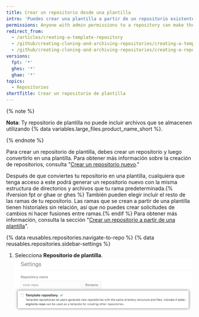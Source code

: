 ```yaml
---
title: Crear un repositorio desde una plantilla
intro: 'Puedes crear una plantilla a partir de un repositorio existente para que tanto tú como otras personas puedan generar nuevos repositorios con la misma estructura de {% ifversion fpt or ghae or ghes %}ramas y{% endif %}archivos en el directorio.'
permissions: Anyone with admin permissions to a repository can make the repository a template.
redirect_from:
  - /articles/creating-a-template-repository
  - /github/creating-cloning-and-archiving-repositories/creating-a-template-repository
  - /github/creating-cloning-and-archiving-repositories/creating-a-repository-on-github/creating-a-template-repository
versions:
  fpt: '*'
  ghes: '*'
  ghae: '*'
topics:
  - Repositories
shortTitle: Crear un repositorio de plantilla
---
```


{% note %}

**Nota**: Ty repositorio de plantilla no puede incluir archivos que se almacenen utilizando {% data variables.large_files.product_name_short %}.

{% endnote %}

Para crear un repositorio de plantilla, debes crear un repositorio y luego convertirlo en una plantilla. Para obtener más información sobre la creación de repositorios, consulta "[Crear un repositorio nuevo](/articles/creating-a-new-repository)."

Después de que conviertes tu repositorio en una plantilla, cualquiera que tenga acceso a este podrá generar un repositorio nuevo con la misma estructura de directorios y archivos que tu rama predeterminada.{% ifversion fpt or ghae or ghes %} También pueden elegir incluir el resto de las ramas de tu repositorio. Las ramas que se crean a partir de una plantilla tienen historiales sin relación, así que no puedes crear solicitudes de cambios ni hacer fusiones entre ramas.{% endif %} Para obtener más información, consulta la sección "[Crear un repositorio a partir de una plantilla](/articles/creating-a-repository-from-a-template)".

{% data reusables.repositories.navigate-to-repo %}
{% data reusables.repositories.sidebar-settings %}
1. Selecciona **Repositorio de plantilla**. ![Casilla de verificación para convertir un repositorio en una plantilla](/assets/images/help/repository/template-repository-checkbox.png)
